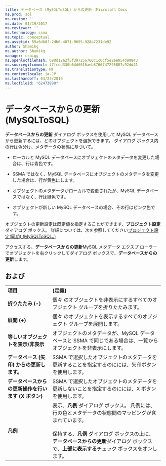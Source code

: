 ```yaml
---
title: データベース (MySQLToSQL) からの更新 |Microsoft Docs
ms.prod: sql
ms.custom: ''
ms.date: 01/19/2017
ms.reviewer: ''
ms.technology: ssma
ms.topic: conceptual
ms.assetid: 59a6db8f-2db6-4071-9005-928a7231de92
author: Shamikg
ms.author: Shamikg
manager: craigg
ms.openlocfilehash: 690d12a2f5f397256760c1c0cf5e2ee954d90843
ms.sourcegitcommit: f7fced330b64d6616aeb8766747295807c92dd41
ms.translationtype: MT
ms.contentlocale: ja-JP
ms.lasthandoff: 04/23/2019
ms.locfileid: "62473898"
---
```

# <a name="refresh-from-database-mysqltosql"></a>データベースからの更新 (MySQLToSQL)
**データベースからの更新** ダイアログ ボックスを使用して MySQL データベースから更新するには、どのオブジェクトを選択できます。 ダイアログ ボックス内の行は色分け、メタデータの状態に基づいて。  
  
-   ローカルと MySQL データベースにオブジェクトのメタデータを変更した場合は、行は青色です。  
  
-   SSMA ではなく、MySQL データベースにオブジェクトのメタデータを変更した場合は、行が黄色にします。  
  
-   オブジェクトのメタデータがローカルで変更されたが、MySQL データベースではなく、行は緑色です。  
  
-   オブジェクトが新しい MySQL データベースの場合、その行はピンク色です。  
  
オブジェクトの更新設定は既定値を指定することができます、**プロジェクト設定** ダイアログ ボックス。 詳細については、次を参照してください[プロジェクト設定&#40;同期&#41; &#40;MySQLToSQL。&#41;](../../ssma/mysql/project-settings-synchronization-mysqltosql.md)  
  
アクセスする、**データベースからの更新**MySQL メタデータ エクスプ ローラーでオブジェクトを右クリックしてダイアログ ボックスで、**データベースからの更新**します。  
  
## <a name="options"></a>および  
  
|||  
|-|-|  
|**項目**|**[定義]**|  
|**折りたたみ (-)**|個々 のオブジェクトを非表示にするすべてのオブジェクト グループを折りたたみます。|  
|**展開 (+)**|個々 のオブジェクトを表示するすべてのオブジェクト グループを展開します。|  
|**等しいオブジェクトを表示/非表示**|オブジェクトのメタデータが、MySQL データベースと SSMA で同じである場合は、一覧からオブジェクトを非表示にします。|  
|**データベース (矢印) からの更新します。**|SSMA で選択したオブジェクトのメタデータを更新することを指定するのにには、矢印ボタンを使用します。|  
|**データベースからの更新操作を行います (X ボタン)**|SSMA で選択したオブジェクトのメタデータを更新しないことを指定するのにには、X ボタンを使用します。|  
|**凡例**|表示、**凡例** ダイアログ ボックス。 凡例には、行の色とメタデータの状態間のマッピングが含まれています。<br /><br />保持する、**凡例** ダイアログ ボックスの上に、**データベースからの更新**ダイアログ ボックスで、**上部に表示する**チェック ボックスをオンします。|  
  
